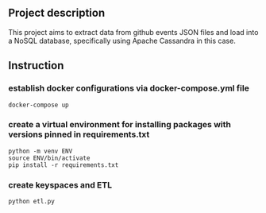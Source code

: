 ## Project description
This project aims to extract data from github events JSON files and load into a NoSQL database, specifically using Apache Cassandra in this case.

## Instruction

### establish docker configurations via docker-compose.yml file
```
docker-compose up
```

### create a virtual environment for installing packages with versions pinned in requirements.txt
```
python -m venv ENV
source ENV/bin/activate  
pip install -r requirements.txt
```

### create keyspaces and ETL
```
python etl.py
```
